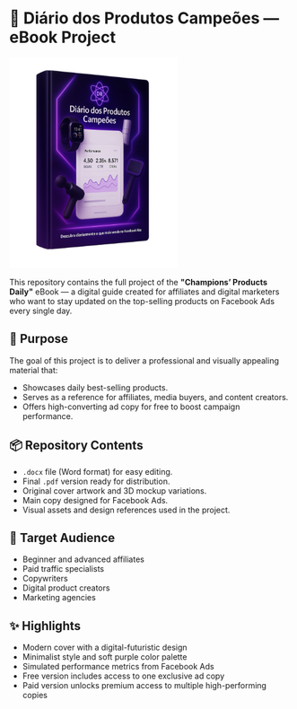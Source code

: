 <h1> 📘 Diário dos Produtos Campeões — eBook Project </h1>
<img src="./ebook-capa.png" alt="Ebook Cover" width="300"/>

<p>
  This repository contains the full project of the <strong>"Champions’ Products Daily"</strong> eBook — a digital guide created for affiliates and digital marketers who want to stay updated on the top-selling products on Facebook Ads every single day.
</p>

<h2>🎯 Purpose</h2>
<p>The goal of this project is to deliver a professional and visually appealing material that:</p>
<ul>
  <li>Showcases daily best-selling products.</li>
  <li>Serves as a reference for affiliates, media buyers, and content creators.</li>
  <li>Offers high-converting ad copy for free to boost campaign performance.</li>
</ul>

<h2>📦 Repository Contents</h2>
<ul>
  <li><code>.docx</code> file (Word format) for easy editing.</li>
  <li>Final <code>.pdf</code> version ready for distribution.</li>
  <li>Original cover artwork and 3D mockup variations.</li>
  <li>Main copy designed for Facebook Ads.</li>
  <li>Visual assets and design references used in the project.</li>
</ul>

<h2>🧠 Target Audience</h2>
<ul>
  <li>Beginner and advanced affiliates</li>
  <li>Paid traffic specialists</li>
  <li>Copywriters</li>
  <li>Digital product creators</li>
  <li>Marketing agencies</li>
</ul>

<h2>✨ Highlights</h2>
<ul>
  <li>Modern cover with a digital-futuristic design</li>
  <li>Minimalist style and soft purple color palette</li>
  <li>Simulated performance metrics from Facebook Ads</li>
  <li>Free version includes access to one exclusive ad copy</li>
  <li>Paid version unlocks premium access to multiple high-performing copies</li>
</ul>
